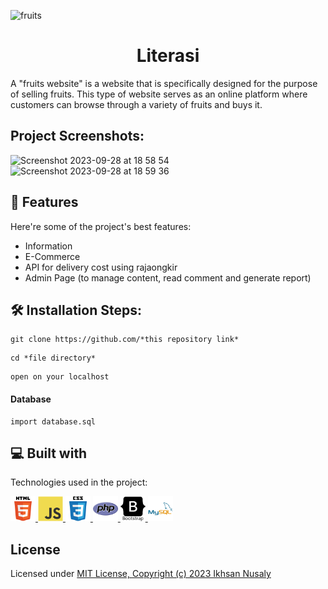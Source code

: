 ![fruits](https://socialify.git.ci/ikhsanskuy/fruits/image?language=1&owner=1&name=1&stargazers=1&theme=Light)
<h1 align="center" id="title">Literasi</h1>


<p id="description">A "fruits website" is a website that is specifically designed for the purpose of selling fruits. This type of website serves as an online platform where customers can browse through a variety of fruits and buys it.</p>

<h2>Project Screenshots:</h2>
<img width="774" alt="Screenshot 2023-09-28 at 18 58 54" src="https://github.com/ikhsanskuy/fruits/assets/101729208/0478f45c-f05d-49bc-b1f6-071d522bf3a8">
<img width="1420" alt="Screenshot 2023-09-28 at 18 59 36" src="https://github.com/ikhsanskuy/fruits/assets/101729208/99bcb8ec-888f-4606-9d19-baf90a6f7e27">

  
<h2>🧐 Features</h2>

Here're some of the project's best features:

*   Information
*   E-Commerce
*   API for delivery cost using rajaongkir
*   Admin Page (to manage content, read comment and generate report)

<h2>🛠️ Installation Steps:</h2>

```
git clone https://github.com/*this repository link*
```

```
cd *file directory*
```

```
open on your localhost
```
<h4>Database</h4>

```
import database.sql
```
  
<h2>💻 Built with</h2>

Technologies used in the project:

<a href="https://www.w3.org/html/" target="_blank" rel="noreferrer"> <img src="https://raw.githubusercontent.com/devicons/devicon/master/icons/html5/html5-original-wordmark.svg" alt="html5" width="40" height="40"/> </a> 
<a href="https://developer.mozilla.org/en-US/docs/Web/JavaScript" target="_blank" rel="noreferrer"> <img src="https://raw.githubusercontent.com/devicons/devicon/master/icons/javascript/javascript-original.svg" alt="javascript" width="40" height="40"/> </a> 
<a href="https://www.w3schools.com/css/" target="_blank" rel="noreferrer"> <img src="https://raw.githubusercontent.com/devicons/devicon/master/icons/css3/css3-original-wordmark.svg" alt="css3" width="40" height="40"/> </a> 
<a href="https://www.php.net" target="_blank" rel="noreferrer"> <img src="https://raw.githubusercontent.com/devicons/devicon/master/icons/php/php-original.svg" alt="php" width="40" height="40"/> </a> 
<a href="https://getbootstrap.com" target="_blank" rel="noreferrer"> <img src="https://raw.githubusercontent.com/devicons/devicon/master/icons/bootstrap/bootstrap-plain-wordmark.svg" alt="bootstrap" width="40" height="40"/> </a> 
<a href="https://www.mysql.com/" target="_blank" rel="noreferrer"> <img src="https://raw.githubusercontent.com/devicons/devicon/master/icons/mysql/mysql-original-wordmark.svg" alt="mysql" width="40" height="40"/> </a> 

## License

Licensed under [MIT License, Copyright (c) 2023 Ikhsan Nusaly](./LICENSE)
